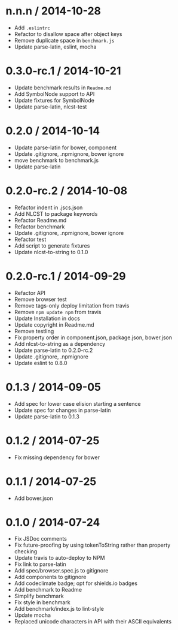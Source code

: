 
n.n.n / 2014-10-28
==================

 * Add `.eslintrc`
 * Refactor to disallow space after object keys
 * Remove duplicate space in `benchmark.js`
 * Update parse-latin, eslint, mocha

0.3.0-rc.1 / 2014-10-21
==================

 * Update benchmark results in `Readme.md`
 * Add SymbolNode support to API
 * Update fixtures for SymbolNode
 * Update parse-latin, nlcst-test

0.2.0 / 2014-10-14
==================

 * Update parse-latin for bower, component
 * Update .gitignore, .npmignore, bower ignore
 * move benchmark to benchmark.js
 * Update parse-latin

0.2.0-rc.2 / 2014-10-08
==================

 * Refactor indent in .jscs.json
 * Add NLCST to package keywords
 * Refactor Readme.md
 * Refactor benchmark
 * Update .gitignore, .npmignore, bower ignore
 * Refactor test
 * Add script to generate fixtures
 * Update nlcst-to-string to 0.1.0

0.2.0-rc.1 / 2014-09-29
==================

 * Refactor API
 * Remove browser test
 * Remove tags-only deploy limitation from travis
 * Remove `npm update npm` from travis
 * Update Installation in docs
 * Update copyright in Readme.md
 * Remove testling
 * Fix property order in component.json, package.json, bower.json
 * Add nlcst-to-string as a dependency
 * Update parse-latin to 0.2.0-rc.2
 * Update .gitignore, .npmignore
 * Update eslint to 0.8.0

0.1.3 / 2014-09-05
==================

 * Add spec for lower case elision starting a sentence
 * Update spec for changes in parse-latin
 * Update parse-latin to 0.1.3

0.1.2 / 2014-07-25
==================

 * Fix missing dependency for bower

0.1.1 / 2014-07-25
==================

 * Add bower.json

0.1.0 / 2014-07-24
==================

 * Fix JSDoc comments
 * Fix future-proofing by using tokenToString rather than property checking
 * Update travis to auto-deploy to NPM
 * Fix link to parse-latin
 * Add spec/browser.spec.js to gitignore
 * Add components to gitignore
 * Add codeclimate badge; opt for shields.io badges
 * Add benchmark to Readme
 * Simplify benchmark
 * Fix style in benchmark
 * Add benchmark/index.js to lint-style
 * Update mocha
 * Replaced unicode characters in API with their ASCII equivalents
